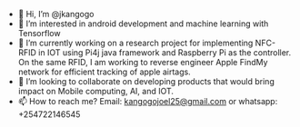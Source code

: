 - 👋 Hi, I’m @jkangogo
- 👀 I’m interested in android development and machine learning with Tensorflow
- 🌱 I’m currently working on a research project for implementing NFC-RFID in IOT using Pi4j java framework and Raspberry Pi as the controller. On the same RFID, I am working to reverse engineer Apple FindMy network for efficient tracking of apple airtags.
- 💞️ I’m looking to collaborate on developing products that would bring impact on Mobile computing, AI, and IOT.
- 📫 How to reach me? Email: kangogojoel25@gmail.com or whatsapp: +254722146545

<!---
jkangogo/jkangogo is a ✨ special ✨ repository because its `README.md` (this file) appears on your GitHub profile.
You can click the Preview link to take a look at your changes.
--->
